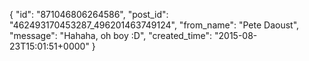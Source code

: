  {
   "id": "871046806264586",
   "post_id": "462493170453287_496201463749124",
   "from_name": "Pete Daoust",
   "message": "Hahaha, oh boy :D",
   "created_time": "2015-08-23T15:01:51+0000"
 }

